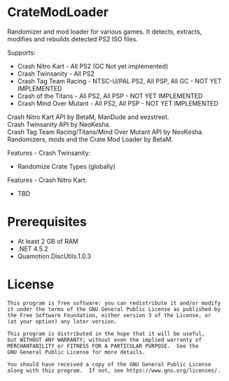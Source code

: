 # CrateModLoader
Randomizer and mod loader for various games. 
It detects, extracts, modifies and rebuilds detected PS2 ISO files.  

Supports:
- Crash Nitro Kart - All PS2 (GC Not yet implemented)
- Crash Twinsanity - All PS2
- Crash Tag Team Racing - NTSC-U/PAL PS2, All PSP, All GC - NOT YET IMPLEMENTED
- Crash of the Titans - All PS2, All PSP - NOT YET IMPLEMENTED
- Crash Mind Over Mutant - All PS2, All PSP - NOT YET IMPLEMENTED
  
Crash Nitro Kart API by BetaM, ManDude and eezstreet.  
Crash Twinsanity API by NeoKesha.  
Crash Tag Team Racing/Titans/Mind Over Mutant API by NeoKesha.  
Randomizers, mods and the Crate Mod Loader by BetaM.  

Features - Crash Twinsanity:
- Randomize Crate Types (globally)

Features - Crash Nitro Kart:
- TBD

# Prerequisites

- At least 2 GB of RAM
- .NET 4.5.2
- Quamotion.DiscUtils.1.0.3

# License

    This program is free software: you can redistribute it and/or modify
    it under the terms of the GNU General Public License as published by
    the Free Software Foundation, either version 3 of the License, or
    (at your option) any later version.

    This program is distributed in the hope that it will be useful,
    but WITHOUT ANY WARRANTY; without even the implied warranty of
    MERCHANTABILITY or FITNESS FOR A PARTICULAR PURPOSE.  See the
    GNU General Public License for more details.

    You should have received a copy of the GNU General Public License
    along with this program.  If not, see https://www.gnu.org/licenses/.
